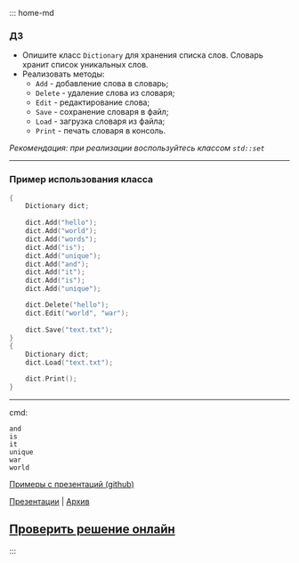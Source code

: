 ::: home-md 
<!-- .element: hidden="hidden" -->

### ДЗ

- Опишите класс `Dictionary` для хранения списка слов. Словарь хранит список уникальных слов. 
- Реализовать методы:
	- `Add` - добавление слова в словарь;
	- `Delete` - удаление слова из словаря;
	- `Edit` - редактирование слова;
	- `Save` - сохранение словаря в файл;
	- `Load` - загрузка словаря из файла;
	- `Print` - печать словаря в консоль.

*Рекомендация: при реализации воспользуйтесь классом `std::set`*

---
### Пример использования класса
``` cpp
{
	Dictionary dict;
	
	dict.Add("hello");
	dict.Add("world");
	dict.Add("words");
	dict.Add("is");
	dict.Add("unique");
	dict.Add("and");
	dict.Add("it");
	dict.Add("is");
	dict.Add("unique");

	dict.Delete("hello");
	dict.Edit("world", "war");
	
	dict.Save("text.txt");
}
{
	Dictionary dict;
	dict.Load("text.txt");

	dict.Print();
}	
```

---
cmd:
``` shell
and
is
it
unique
war
world
```

[Примеры с презентаций (github)](https://github.com/aatutor/oop_cpp_files)

[Презентации](https://aatutor.github.io/slides_oop_cpp/) | [Архив](https://sourceforge.net/projects/cpp-oop-top-aca/files/Lections/active/)

## [Проверить решение онлайн](https://coliru.stacked-crooked.com/a/2b35c56d2994436a)
:::
